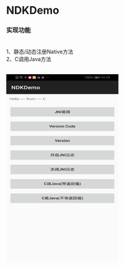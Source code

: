 # NDKDemo

### 实现功能<br><br>
1、静态/动态注册Native方法<br>
2、C调用Java方法<br><br>

<img src="https://github.com/881205wzs/NDKDemo/raw/master/default.jpg" height="500" width="300"/>

